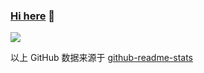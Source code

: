 ### <a href="https://github.com/jiangzhengnan" target="_blank">Hi here</a> 👋
 
![](https://readme.hi-dhl.com/api?username=jiangzhengnan&show_icons=true&hide=prs)

以上 GitHub 数据来源于 [github-readme-stats](https://github.com/anuraghazra/github-readme-stats)
 
